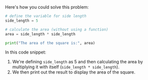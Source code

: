 Here's how you could solve this problem:

```python
# define the variable for side length
side_length = 5

# calculate the area (without using a function)
area = side_length * side_length

print("The area of the square is:", area)
```
In this code snippet:
1. We're defining `side_length` as 5 and then calculating the area by multiplying it with itself (`side_length * side_length`).
2. We then print out the result to display the area of the square.